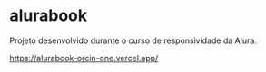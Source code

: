 # alurabook
Projeto desenvolvido durante o curso de responsividade da Alura.

https://alurabook-orcin-one.vercel.app/ 
